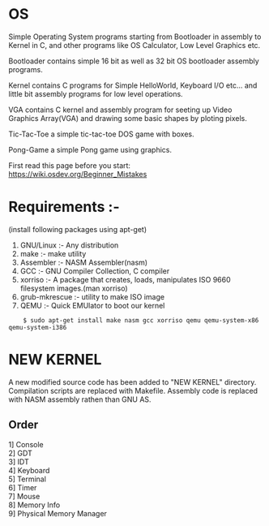 # OS
Simple Operating System programs starting from Bootloader in assembly to Kernel in C, and other programs like OS Calculator, Low Level Graphics etc.

Bootloader contains simple 16 bit as well as 32 bit OS bootloader assembly programs.

Kernel contains C programs for Simple HelloWorld, Keyboard I/O etc... and little bit assembly programs for low level operations.

VGA contains C kernel and assembly program for seeting up Video Graphics Array(VGA) and drawing some basic shapes by ploting pixels.

Tic-Tac-Toe a simple tic-tac-toe DOS game with boxes.

Pong-Game a simple Pong game using graphics.

First read this page before you start: https://wiki.osdev.org/Beginner_Mistakes


# Requirements :-

(install following packages using apt-get)<br/>
1) GNU/Linux :-  Any distribution<br/>
2) make :- make utility<br/>
3) Assembler :-  NASM Assembler(nasm)<br/>
4) GCC :-  GNU Compiler Collection, C compiler<br/>
5) xorriso :-  A package that creates, loads, manipulates ISO 9660 filesystem images.(man xorriso)<br/>
6) grub-mkrescue :- utility to make ISO image<br/>
7) QEMU :-  Quick EMUlator to boot our kernel<br/>


```
	$ sudo apt-get install make nasm gcc xorriso qemu qemu-system-x86 qemu-system-i386
```


# NEW KERNEL

A new modified source code has been added to "NEW KERNEL" directory.
Compilation scripts are replaced with Makefile.
Assembly code is replaced with NASM assembly rathen than GNU AS.

## Order

1] Console<br/>
2] GDT<br/>
3] IDT<br/>
4] Keyboard<br/>
5] Terminal<br/>
6] Timer<br/>
7] Mouse<br/>
8] Memory Info<br/>
9] Physical Memory Manager<br/>



